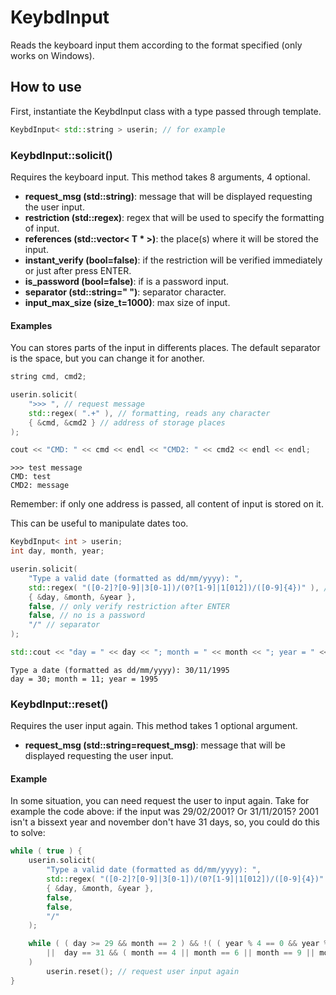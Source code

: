 # KeybdInput
Reads the keyboard input them according to the format specified (only works on Windows).

## How to use
First, instantiate the KeybdInput class with a type passed through template.

```cpp
KeybdInput< std::string > userin; // for example
```

### KeybdInput::solicit()
Requires the keyboard input. This method takes 8 arguments, 4 optional.

- **request_msg (std::string)**: message that will be displayed requesting the user input.
- **restriction (std::regex)**: regex that will be used to specify the formatting of input.
- **references (std::vector< T * >)**: the place(s) where it will be stored the input.
- **instant_verify (bool=false)**: if the restriction will be verified immediately or just after press ENTER.
- **is_password (bool=false)**: if is a password input.
- **separator (std::string=" ")**: separator character.
- **input_max_size (size_t=1000)**: max size of input.

#### Examples
You can stores parts of the input in differents places. The default separator is the space, but you can change it for another. 

```cpp
string cmd, cmd2;

userin.solicit( 
	">>> ", // request message
	std::regex( ".+" ), // formatting, reads any character 
	{ &cmd, &cmd2 } // address of storage places
);

cout << "CMD: " << cmd << endl << "CMD2: " << cmd2 << endl << endl;
```

```
>>> test message
CMD: test
CMD2: message
```

Remember: if only one address is passed, all content of input is stored on it.

This can be useful to manipulate dates too.

```cpp
KeybdInput< int > userin;
int day, month, year;

userin.solicit(
	"Type a valid date (formatted as dd/mm/yyyy): ",
	std::regex( "([0-2]?[0-9]|3[0-1])/(0?[1-9]|1[012])/([0-9]{4})" ), // formatting, reads any date
	{ &day, &month, &year },
	false, // only verify restriction after ENTER
	false, // no is a password
	"/" // separator
);

std::cout << "day = " << day << "; month = " << month << "; year = " << year << std::endl;
```

```
Type a date (formatted as dd/mm/yyyy): 30/11/1995
day = 30; month = 11; year = 1995
```

### KeybdInput::reset()
Requires the user input again. This method takes 1 optional argument.

- **request_msg (std::string=request_msg)**: message that will be displayed requesting the user input.

#### Example
In some situation, you can need request the user to input again. Take for example the code above: if the input was 29/02/2001? Or 31/11/2015? 2001 isn't a bissext year and november don't have 31 days, so, you could do this to solve:

```cpp
while ( true ) {
	userin.solicit(
		"Type a valid date (formatted as dd/mm/yyyy): ",
		std::regex( "([0-2]?[0-9]|3[0-1])/(0?[1-9]|1[012])/([0-9]{4})" ),
		{ &day, &month, &year },
		false,
		false,
		"/"
	);

	while ( ( day >= 29 && month == 2 ) && !( ( year % 4 == 0 && year % 100 != 0 ) || year % 400 == 0 )
		||  day == 31 && ( month == 4 || month == 6 || month == 9 || month == 11 )
	)
		userin.reset(); // request user input again
}
```
